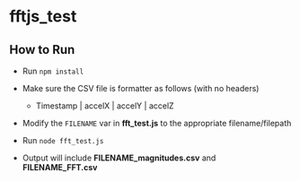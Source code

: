 # fftjs_test

## How to Run

- Run `npm install`

- Make sure the CSV file is formatter as follows (with no headers)

  - Timestamp | accelX | accelY | accelZ

- Modify the `FILENAME` var in __fft_test.js__ to the appropriate filename/filepath

- Run `node fft_test.js`

- Output will include __FILENAME_magnitudes.csv__ and __FILENAME_FFT.csv__

